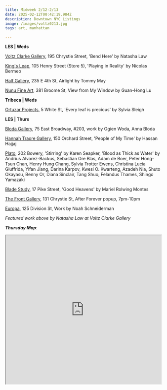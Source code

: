 ```yaml
---
title: Midweek 2/12-2/13
date: 2025-02-12T00:42:19.984Z
description: Downtown NYC Listings
image: /images/voltz0213.jpg
tags: art, manhattan

---
```

**L﻿ES | Weds**

[Voltz Clarke Gallery](https://voltzclarke.com/exhibitions/natasha-law-bend-here), 195 Chrystie Street, 'Bend Here' by Natasha Law

[King's Leap](https://www.kingsleapfinearts.com/), 105 Henry Street (Store 5), 'Playing in Reality' by Nicolas Bermeo

[Half Gallery](https://halfgallery.com/), 235 E 4th St, Airlight by Tommy May

[Nunu Fine Art](https://www.nunufineart.com/new-york), 381 Broome St, View from My Window by Guan-Hong Lu

**T﻿ribeca | Weds**

[Ortuzar Projects](https://www.ortuzar.com/exhibitions/sylvia-sleigh), 5 White St, 'Every leaf is precious' by Sylvia Sleigh

**L﻿ES | Thurs**

[Bloda Gallery](https://www.instagram.com/blodagallery), 75 East Broadway, #203, work by Ogien Woda, Anna Bloda

[Hannah Traore Gallery](https://hannahtraoregallery.com/exhibition/people-of-my-time/), 150 Orchard Street, 'People of My Time' by Hassan Hajjaj

[P﻿lato](https://www.platogallery.com/), 202 Bowery, 'Stirring' by Karen Seapker, 'Blood as Thick as Water' by Andrius Alvarez-Backus, Sebastian Ore Blas, Adam de Boer, Peter Hong-Tsun Chan, Henry Hung Chang, Sylvia Trotter Ewens, Christina Lucia Giuffrida, Yifan Jiang, Darina Karpov, Kwesi O. Kwarteng, Azadeh Nia, Shuto Okayasu, Benny Or, Diana Sinclair, Tang Shuo, Felandus Thames, Shingo Yamazaki

[Blade Study](https://www.bladestudy.net/exhibitions), 17 Pike Street, 'Good Heavens' by Mariel Rolwing Montes

[The Front Gallery](https://www.instagram.com/thefrontnyc), 131 Chrystie St, After Forever popup, 7pm-10pm

[Europa](https://www.europa.nyc/), 125 Division St, Work by Noah Schneiderman

*F﻿eatured work above by Natasha Law at Voltz Clarke Gallery*

***T﻿hursday Map***:

<iframe src="https://www.google.com/maps/d/u/1/embed?mid=1BZHKFkt7mSNDXM0F1vtzdtP5mbACS0Q&ehbc=2E312F" width="100%" height="480"></iframe>